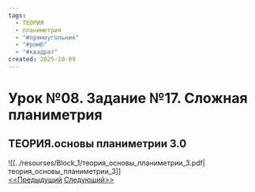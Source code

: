 ```yaml
---
tags:
  - ТЕОРИЯ
  - планиметрия
  - "#прямоугольник"
  - "#ромб"
  - "#квадрат"
created: 2025-10-09
---
```

# Урок №08. Задание №17. Сложная планиметрия
## ТЕОРИЯ.основы планиметрии 3.0
![[../resourses/Block_1/теория_основы_планиметрии_3.pdf|теория_основы_планиметрии_3]]  
[<<Предыдущий](<Lesson 7>) [Следующий>>](<Lesson 9>)
